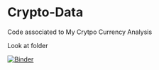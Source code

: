 # Crypto-Data


Code associated to My Crytpo Currency Analysis 

Look at folder 



[![Binder](https://mybinder.org/badge_logo.svg)](https://hub.gke2.mybinder.org/user/omarelsafy-crypto-data--ri756oqn/tree)
